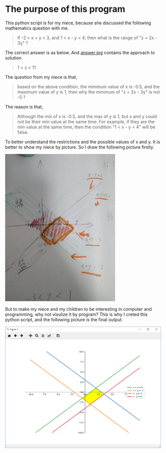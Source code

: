 # The purpose of this program

This python script is for my niece, because she discussed the following mathematics question with me. 
> If -2 < x + y < 3, and 1 < x - y < 4, 
> then what is the range of "z = 2x - 3y" ?

The correct answer is as below. And [answer.jpg](https://github.com/wang-qs/ForChildren/raw/master/mathematics/plot.line.and.range/answer.jpg) contains the approach to solution.
> 1 < z < 11

The question from my niece is that, 
>based on the above condition, the minimum value of x is -0.5, and the maximum value of y is 1, 
>then why the minimum of "z = 2x - 3y" is not -5 ?

The reason is that, 
> Although the mix of x is -0.5, and the max of y is 1, but x and y could not be their min value at the same time.
> For example, if they are the min value at the same time, then the condition "1 < x - y < 4" will be false.

To better understand the restrictions and the possible values of x and y. It is better to show my niece by picture. So I draw the following picture firstly. 

![manual_picture_to_show_x.y_range.jpg](https://github.com/wang-qs/ForChildren/raw/master/mathematics/plot.line.and.range/manual_picture_to_show_x.y_range.jpg)

But to make my niece and my children to be interesting in computer and programming, why not visulize it by program?  This is why I creted this python script, and the following picture is the final output.

![py_plot_output_to_show_x.y_range.jpg](https://github.com/wang-qs/ForChildren/raw/master/mathematics/plot.line.and.range/py_plot_output_to_show_x.y_range.jpg)

